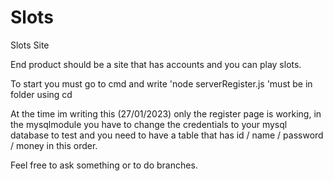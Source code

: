 # Slots
Slots Site

End product should be a site that has accounts and you can play slots.

To start you must go to cmd and write 'node serverRegister.js 'must be in folder using cd <folder location>
  
  At the time im writing this (27/01/2023) only the register page is working, in the mysqlmodule you have to change the credentials to your mysql database to       test and you need to have a table that has id / name / password / money in this order.
  
  Feel free to ask something or to do branches.
